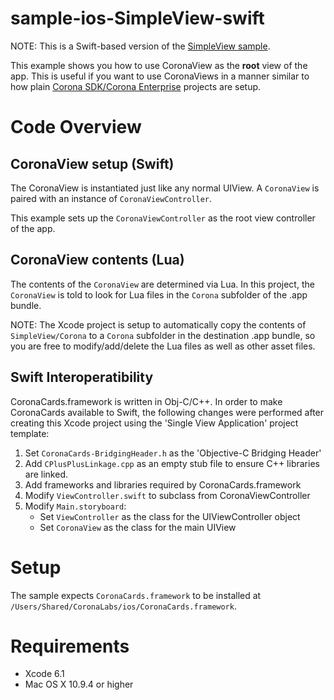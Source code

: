 sample-ios-SimpleView-swift
====================

NOTE: This is a Swift-based version of the [SimpleView sample](https://github.com/CoronaCards/sample-ios-SimpleView).

This example shows you how to use CoronaView as the __root__ view of the app. This is useful if you want to use CoronaViews in a manner similar to how plain [Corona SDK/Corona Enterprise](http://www.coronalabs.com/corona) projects are setup.

# Code Overview

## CoronaView setup (Swift)

The CoronaView is instantiated just like any normal UIView. A `CoronaView` is paired with an instance of `CoronaViewController`.

This example sets up the `CoronaViewController` as the root view controller of the app. 

## CoronaView contents (Lua)

The contents of the `CoronaView` are determined via Lua. In this project, the `CoronaView` is told to look for Lua files in the `Corona` subfolder of the .app bundle. 

NOTE: The Xcode project is setup to automatically copy the contents of `SimpleView/Corona` to a `Corona` subfolder in the destination .app bundle, so you are free to modify/add/delete the Lua files as well as other asset files.

## Swift Interoperatibility

CoronaCards.framework is written in Obj-C/C++. In order to make CoronaCards available to Swift, the following changes were performed after creating this Xcode project using the 'Single View Application' project template:

1. Set `CoronaCards-BridgingHeader.h` as the 'Objective-C Bridging Header'
2. Add `CPlusPlusLinkage.cpp` as an empty stub file to ensure C++ libraries are linked.
3. Add frameworks and libraries required by CoronaCards.framework
4. Modify `ViewController.swift` to subclass from CoronaViewController
5. Modify `Main.storyboard`:
    * Set `ViewController` as the class for the UIViewController object
    * Set `CoronaView` as the class for the main UIView

# Setup

The sample expects `CoronaCards.framework` to be installed at `/Users/Shared/CoronaLabs/ios/CoronaCards.framework`. 


# Requirements

* Xcode 6.1
* Mac OS X 10.9.4 or higher


